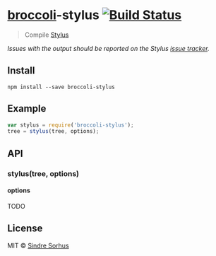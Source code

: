 # [broccoli](https://github.com/joliss/broccoli)-stylus [![Build Status](https://travis-ci.org/sindresorhus/broccoli-stylus.png?branch=master)](https://travis-ci.org/sindresorhus/broccoli-stylus)

> Compile [Stylus](https://github.com/LearnBoost/stylus)

*Issues with the output should be reported on the Stylus [issue tracker](https://github.com/LearnBoost/stylus/issues).*


## Install

```
npm install --save broccoli-stylus
```


## Example

```js
var stylus = require('broccoli-stylus');
tree = stylus(tree, options);
```


## API

### stylus(tree, options)

#### options

TODO


## License

MIT © [Sindre Sorhus](http://sindresorhus.com)
